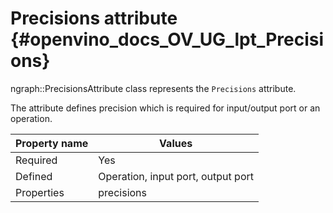 # Precisions attribute {#openvino_docs_OV_UG_lpt_Precisions}

ngraph::PrecisionsAttribute class represents the `Precisions` attribute.

The attribute defines precision which is required for input/output port or an operation.

| Property name | Values                                       |
|---------------|----------------------------------------------|
| Required      | Yes                                          |
| Defined       | Operation, input port, output port           |
| Properties    | precisions                                   |